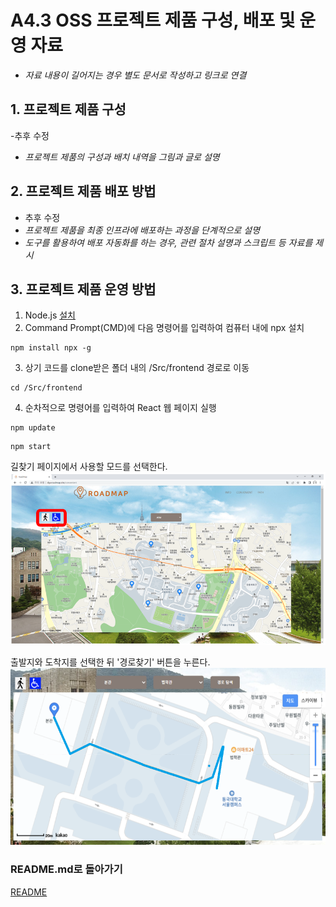 # A4.3 OSS 프로젝트 제품 구성, 배포 및 운영 자료  

- *자료 내용이 길어지는 경우 별도 문서로 작성하고 링크로 연결*

## 1. 프로젝트 제품 구성

-추후 수정
- *프로젝트 제품의 구성과 배치 내역을 그림과 글로 설명*  
  
## 2. 프로젝트 제품 배포 방법  

- 추후 수정
- *프로젝트 제품을 최종 인프라에 배포하는 과정을 단계적으로 설명*
- *도구를 활용하여 배포 자동화를 하는 경우, 관련 절차 설명과 스크립트 등 자료를 제시*

## 3. 프로젝트 제품 운영 방법  

1. Node.js [설치](https://nodejs.org/en/download)  
2. Command Prompt(CMD)에 다음 명령어를 입력하여 컴퓨터 내에 npx 설치
```
npm install npx -g
```
3. 상기 코드를 clone받은 폴더 내의 /Src/frontend 경로로 이동
```
cd /Src/frontend
```
4. 순차적으로 명령어를 입력하여 React 웹 페이지 실행
```
npm update
```
```
npm start
```

길찾기 페이지에서 사용할 모드를 선택한다.  
<img width="550" alt="image" src="https://github.com/CSID-DGU/2024-1-OSSProj-SOUP-10/blob/main/Doc/ReferenceImages/UI1.png">  

출발지와 도착지를 선택한 뒤 '경로찾기' 버튼을 누른다.  
<img width="550" alt="image" src="https://github.com/CSID-DGU/2024-1-OSSProj-SOUP-10/blob/main/Doc/ReferenceImages/UI2.png">


### README.md로 돌아가기
[README](https://github.com/CSID-DGU/2024-1-OSSProj-SOUP-10/blob/main/README.md)